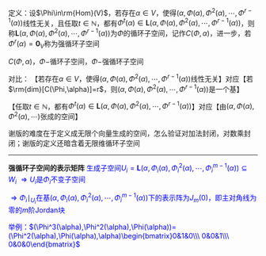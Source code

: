 定义：设$\Phi\in\rm{Hom}(V)$，若存在$\alpha\in V$，使得$(\alpha,\Phi(\alpha),\Phi^2(\alpha),\cdots,\Phi^{r-1}(\alpha))$线性无关，且任取$t\in\mathbb N$，都有$\Phi^t(\alpha)\in\mathbf{L}(\alpha,\Phi(\alpha),\Phi^2(\alpha),\cdots,\Phi^{r-1}(\alpha))$，则称$\mathbf{L}(\alpha,\Phi(\alpha),\Phi^2(\alpha),\cdots,\Phi^{r-1}(\alpha))$为$\Phi$的循环子空间，记作$C(\Phi,\alpha)$，进一步，若$\Phi^r(\alpha)=\mathbf0_V$称为强循环子空间

$C(\Phi,\alpha)$，$\Phi-$循环子空间，$\Phi-$强循环子空间

对比：
【若存在$\alpha\in V$，使得$(\alpha,\Phi(\alpha),\Phi^2(\alpha),\cdots,\Phi^{r-1}(\alpha))$线性无关】对应【若$\rm{dim}[C(\Phi,\alpha)]=r$，则$(\alpha,\Phi(\alpha),\Phi^2(\alpha),\cdots,\Phi^{r-1}(\alpha))$是一个基】

【任取$t\in\mathbb N$，都有$\Phi^t(\alpha)\in\mathbf{L}(\alpha,\Phi(\alpha),\Phi^2(\alpha),\cdots,\Phi^{r-1}(\alpha))$】对应【由$(\alpha,\Phi(\alpha),\Phi^2(\alpha),\cdots)$张成的空间】

谢版的难度在于定义成无限个向量生成的空间，怎么验证对加法封闭，对数乘封闭；谢版的定义还暗含着无限维循环子空间

---

**强循环子空间的表示矩阵**
<font color=blue>生成子空间$U_i=\mathbf L(\alpha,\Phi_i(\alpha),\Phi^2_i(\alpha),\cdots,\Phi^{m-1}_i(\alpha))\subseteq W_i$
$\Rightarrow U_i$是$\Phi_i$不变子空间

$\Rightarrow\Phi_i\mid_{U_i}$在基$(\alpha,\Phi_i(\alpha),\Phi^2_i(\alpha),\cdots,\Phi^{m-1}_i(\alpha))$下的表示阵为$J_m(0)$，即主对角线为零的$m$阶Jordan块

举例：$(\Phi^3(\alpha),\Phi^2(\alpha),\Phi(\alpha))=(\Phi^2(\alpha),\Phi(\alpha),\alpha)\begin{bmatrix}0&1&0\\\ 0&0&1\\\ 0&0&0\end{bmatrix}$</font>
